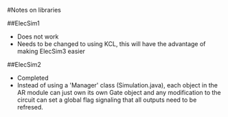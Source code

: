 #Notes on libraries

##ElecSim1
+ Does not work
+ Needs to be changed to using KCL, this will have the advantage of making ElecSim3 easier

##ElecSim2
+ Completed
+ Instead of using a 'Manager' class (Simulation.java), each object in the AR module can just own its own Gate object and any modification to the circuit can set a global flag signaling that all outputs need to be refresed.